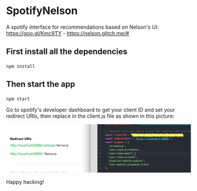# SpotifyNelson
A spotify interface for recommendations based on Nelson's UI: https://goo.gl/Kmc9TY - https://nelson.glitch.me/#

## First install all the dependencies


``npm install``

## Then start the app


``npm start``

Go to spotify's developer dashboard to get your client ID and set your redirect URIs, then replace in the client.js file as shown in this picture:

<img src="screenshot.png"/>


Happy hacking!
